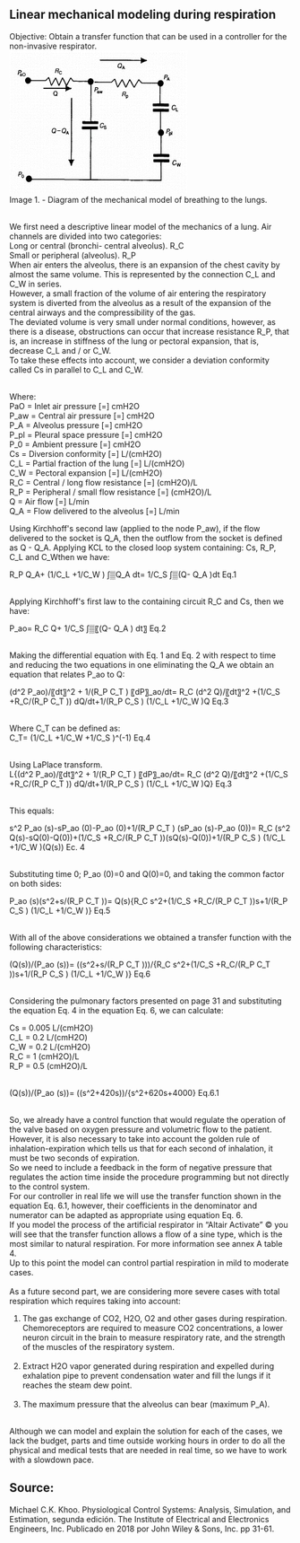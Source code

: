 ## Linear mechanical modeling during respiration
Objective: Obtain a transfer function that can be used in a controller for the non-invasive respirator.<br />
![alt text](https://github.com/BrandonLG/Zephyros/blob/master/Images/Mechanical_model_of_breathing_lungs.jpg?raw=true)<br />
Image 1. - Diagram of the mechanical model of breathing to the lungs.<br /><br />

We first need a descriptive linear model of the mechanics of a lung. Air channels are divided into two categories:<br />
Long or central (bronchi- central alveolus). R_C<br />
Small or peripheral (alveolus).  R_P<br />
When air enters the alveolus, there is an expansion of the chest cavity by almost the same volume. This is represented by the connection C_L and C_W in series. <br />
However, a small fraction of the volume of air entering the respiratory system is diverted from the alveolus as a result of the expansion of the central airways and the compressibility of the gas. <br />
The deviated volume is very small under normal conditions, however, as there is a disease, obstructions can occur that increase resistance R_P,  that is, an increase in stiffness of the lung or pectoral expansion, that is, decrease C_L and / or C_W. <br />
To take these effects into account, we consider a deviation conformity called Cs in parallel to C_L and C_W.<br /><br />

Where: <br />
PaO = Inlet air pressure [=]  cmH2O<br />
P_aw = Central air pressure [=]  cmH2O<br />
P_A = Alveolus pressure [=]  cmH2O<br />
P_pl = Pleural space pressure [=]  cmH2O<br />
P_0 = Ambient pressure [=]  cmH2O<br />
Cs = Diversion conformity [=]  L/(cmH2O)<br />
C_L = Partial fraction of the lung [=]  L/(cmH2O)<br />
C_W = Pectoral expansion [=]  L/(cmH2O)<br />
R_C = Central / long flow resistance [=] (cmH2O)/L<br />
R_P = Peripheral / small flow resistance [=] (cmH2O)/L<br />
Q = Air flow [=]  L/min<br />
Q_A = Flow delivered to the alveolus [=]  L/min<br />

Using Kirchhoff's second law (applied to the node P_aw), if the flow delivered to the socket is Q_A, then the outflow from the socket is defined as Q - Q_A. Applying KCL to the closed loop system containing: Cs, R_P, C_L and C_Wthen we have:<br />

R_P Q_A+ (1/C_L +1/C_W ) ∫▒Q_A  dt=  1/C_S  ∫▒(Q- Q_A )dt           Eq.1<br /><br />

Applying Kirchhoff's first law to the containing circuit R_C and Cs, then we have:<br />

P_ao= R_C Q+  1/C_S  ∫▒〖(Q- Q_A )  dt〗            Eq.2<br /><br />

Making the differential equation with Eq. 1 and Eq. 2 with respect to time and reducing the two equations in one eliminating the Q_A we obtain an equation that relates P_ao to Q:<br />

(d^2 P_ao)/〖dt〗^2 +  1/(R_P C_T )  〖dP〗_ao/dt= R_C  (d^2 Q)/〖dt〗^2 +(1/C_S +R_C/(R_P C_T ))  dQ/dt+1/(R_P C_S ) (1/C_L +1/C_W )Q         Eq.3 <br /><br />

Where C_T can be defined as:<br />
C_T= (1/C_L +1/C_W +1/C_S )^(-1)           Eq.4<br /><br />

Using LaPlace transform.<br />
L{(d^2 P_ao)/〖dt〗^2 + 1/(R_P C_T )  〖dP〗_ao/dt= R_C  (d^2 Q)/〖dt〗^2 +(1/C_S +R_C/(R_P C_T ))  dQ/dt+1/(R_P C_S ) (1/C_L +1/C_W )Q}          Eq.3 <br /><br />

This equals:<br />

s^2 P_ao (s)-sP_ao (0)-P_ao (0)+1/(R_P C_T ) (sP_ao (s)-P_ao (0))= R_C (s^2 Q(s)-sQ(0)-Q(0))+(1/C_S +R_C/(R_P C_T ))(sQ(s)-Q(0))+1/(R_P C_S ) (1/C_L +1/C_W )(Q(s))    Ec. 4<br /><br />

Substituting time 0; P_ao (0)=0 and Q(0)=0, and taking the common factor on both sides:<br />

P_ao (s)(s^2+s/(R_P C_T ))= Q(s){R_C s^2+(1/C_S +R_C/(R_P C_T ))s+1/(R_P C_S ) (1/C_L +1/C_W )}    Eq.5 <br /><br />

With all of the above considerations we obtained a transfer function with the following characteristics:<br />

(Q(s))/(P_ao (s))=  ((s^2+s/(R_P C_T )))/{R_C s^2+(1/C_S +R_C/(R_P C_T ))s+1/(R_P C_S ) (1/C_L +1/C_W )}       Eq.6<br /><br />

Considering the pulmonary factors presented on page 31 and substituting the equation Eq. 4 in the equation Eq. 6, we can calculate:<br />

Cs = 0.005  L/(cmH2O)<br />
C_L = 0.2  L/(cmH2O)<br />
C_W = 0.2  L/(cmH2O)<br />
R_C = 1 (cmH2O)/L<br />
R_P = 0.5 (cmH2O)/L<br /><br />

(Q(s))/(P_ao (s))=  ((s^2+420s))/{s^2+620s+4000}       Eq.6.1<br /><br />

So, we already have a control function that would regulate the operation of the valve based on oxygen pressure and volumetric flow to the patient. <br />
However, it is also necessary to take into account the golden rule of inhalation-expiration which tells us that for each second of inhalation, it must be two seconds of expiration.<br />
So we need to include a feedback in the form of negative pressure that regulates the action time inside the procedure programming but not directly to the control system.<br />
For our controller in real life we will use the transfer function shown in the equation Eq. 6.1, however, their coefficients in the denominator and numerator can be adapted as appropriate using equation Eq. 6.<br />
If you model the process of the artificial respirator in “Altair Activate” © you will see that the transfer function allows a flow of a sine type, which is the most similar to natural respiration. For more information see annex A table 4.<br />
Up to this point the model can control partial respiration in mild to moderate cases.<br /><br />
As a future second part, we are considering more severe cases with total respiration which requires taking into account:<br />
1. The gas exchange of CO2, H2O, O2  and other gases during respiration. <br />
Chemoreceptors are required to measure CO2 concentrations, a lower neuron circuit in the brain to measure respiratory rate, and the strength of the muscles of the respiratory system.<br /><br />
2. Extract H2O vapor generated during respiration and expelled during exhalation pipe to prevent condensation water and fill the lungs if it reaches the steam dew point.<br /><br />
3. The maximum pressure that the alveolus can bear (maximum P_A).<br /><br />

Although we can model and explain the solution for each of the cases, we lack the budget, parts and time outside working hours in order to do all the physical and medical tests that are needed in real time, so we have to work with a slowdown pace.<br />

## Source:
Michael C.K. Khoo. Physiological Control Systems: Analysis, Simulation, and Estimation, segunda edición. The Institute of Electrical and Electronics Engineers, Inc. Publicado en 2018 por John Wiley & Sons, Inc. pp 31-61.

